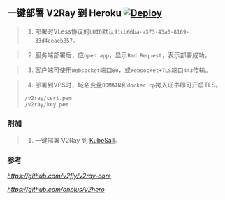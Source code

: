 ## 一键部署 V2Ray 到 Heroku  [![Deploy](https://www.herokucdn.com/deploy/button.png)](https://heroku.com/deploy)

> 1. 部署时VLess协议的`UUID`默认`91cb66ba-a373-43a0-8169-33d4eeaeb857`。

> 2. 服务端部署后，应`open app`，显示`Bad Request`，表示部署成功。

> 3. 客户端可使用`Websocket`端口`80`，或`Websocket+TLS`端口`443`传输。

> 4. 部署到VPS时，域名变量`DOMAIN`和`docker cp`拷入证书即可开启TLS。
> ```sh
> /v2ray/cert.pem
> /v2ray/key.pem
> ```

### 附加

> 1. 一键部署 V2Ray 到 [KubeSail](https://kubesail.com/template/kaixuan1115/v2ray-heroku/)。

### 参考 
*https://github.com/v2fly/v2ray-core*

*https://github.com/onplus/v2hero*
